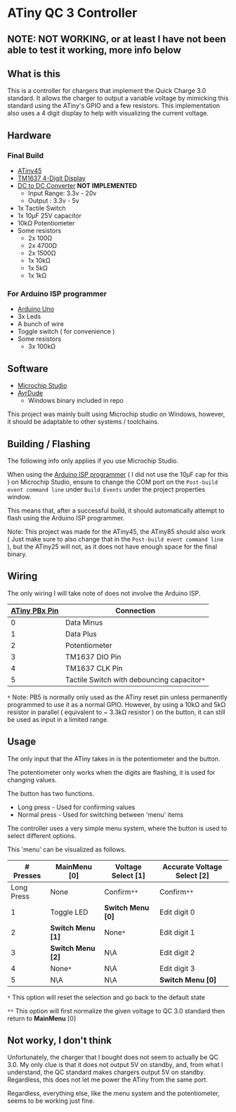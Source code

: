 # ATiny QC 3 Controller

## NOTE: **NOT WORKING**, or at least I have not been able to test it working, more info below

## What is this
This is a controller for chargers that implement the Quick Charge 3.0 standard.
It allows the charger to output a variable voltage by mimicking this standard using the ATiny's GPIO and a few resistors.
This implementation also uses a 4 digit display to help with visualizing the current voltage.

## Hardware

### Final Build
- [ATiny45](https://www.microchip.com/wwwproducts/en/ATtiny45)
- [TM1637 4-Digit Display](https://www.amazon.com/HiLetgo-Digital-Segment-Display-Arduino/dp/B01DKISMXK/ref=sr_1_2?dchild=1&keywords=4+digit+display&qid=1625625825&sr=8-2)
- [DC to DC Converter](https://www.digikey.com/en/products/detail/VR05S3V3/1470-VR05S3V3-ND/13147710?itemSeq=365506420) **NOT IMPLEMENTED**
  - Input Range: 3.3v - 20v
  - Output : 3.3v - 5v
- 1x Tactile Switch
- 1x 10μF 25V capacitor
- 10kΩ Potentiometer
- Some resistors
  - 2x 100Ω
  - 2x 4700Ω
  - 2x 1500Ω
  - 1x 10kΩ
  - 1x 5kΩ
  - 1x 1kΩ
### For Arduino ISP programmer
- [Arduino Uno](https://www.arduino.cc/en/Main/arduinoBoardUno&gt;)
- 3x Leds
- A bunch of wire
- Toggle switch ( for convenience )
- Some resistors
  - 3x 100kΩ

## Software
- [Microchip Studio](https://www.microchip.com/en-us/development-tools-tools-and-software/microchip-studio-for-avr-and-sam-devices)
- [AvrDude](https://www.nongnu.org/avrdude/)
  - Windows binary included in repo

This project was mainly built using Microchip studio on Windows, however, it should be adaptable to other systems / toolchains.

## Building / Flashing

The following info only applies if you use Microchip Studio.

When using the [Arduino ISP programmer](https://www.instructables.com/Program-an-ATtiny-with-Arduino/) ( I did not use the 10μF cap for this ) on Microchip Studio, ensure to change the COM port on the `Post-build event command line` under `Build Events` under the project properties window.

This means that, after a successful build, it should automatically attempt to flash using the Arduino ISP programmer.

Note: This project was made for the ATiny45, the ATiny85 should also work ( Just make sure to also change that in the `Post-build event command line` ), but the ATiny25 will not, as it does not have enough space for the final binary.

## Wiring

The only wiring I will take note of does not involve the Arduino ISP.

|[ATiny PBx Pin](https://raw.githubusercontent.com/SpenceKonde/ATTinyCore/master/avr/extras/Pinout_x5.jpg)|Connection|
|-|-|
|0|Data Minus|
|1|Data Plus|
|2|Potentiometer|
|3|TM1637 DIO Pin|
|4|TM1637 CLK Pin|
|5|Tactile Switch with debouncing capacitor`*`|

`*` Note: PB5 is normally only used as the ATiny reset pin unless permanently programmed to use it as a normal GPIO. However, by using a 10kΩ and 5kΩ resistor in parallel ( equivalent to ~ 3.3kΩ resistor ) on the button, it can still be used as input in a limited range.

## Usage

The only input that the ATiny takes in is the potentiometer and the button.

The potentiometer only works when the digits are flashing, it is used for changing values.

The button has two functions.
 - Long press - Used for confirming values
 - Normal press - Used for switching between 'menu' items

The controller uses a very simple menu system, where the button is used to select different options.

This 'menu' can be visualized as follows.

|# Presses|**MainMenu** [0]|**Voltage Select** [1]|**Accurate Voltage Select** [2]|
|-|-|-|-|
|Long Press|None|Confirm`**`|Confirm`**`|
|1|Toggle LED|**Switch Menu [0]**|Edit digit 0|
|2|**Switch Menu [1]**|None`*`|Edit digit 1|
|3|**Switch Menu [2]**|N\A|Edit digit 2|
|4|None`*`|N\A|Edit digit 3|
|5|N\A|N\A|**Switch Menu [0]**|

`*` This option will reset the selection and go back to the default state

`**` This option will first normalize the given voltage to QC 3.0 standard then return to **MainMenu** [0]

## Not worky, I don't think

Unfortunately, the charger that I bought does not seem to actually be QC 3.0. My only clue is that it does not output 5V on standby, and, from what I understand, the QC standard makes chargers output 5V on standby. Regardless, this does not let me power the ATiny from the same port.

Regardless, everything else, like the menu system and the potentiometer, seems to be working just fine.